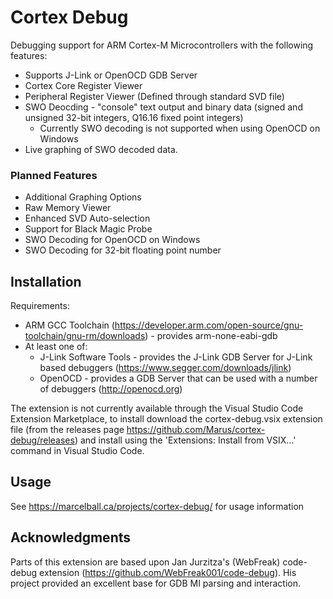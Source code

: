 # Cortex Debug

Debugging support for ARM Cortex-M Microcontrollers with the following features:

* Supports J-Link or OpenOCD GDB Server
* Cortex Core Register Viewer
* Peripheral Register Viewer (Defined through standard SVD file)
* SWO Deocding - "console" text output and binary data (signed and unsigned 32-bit integers, Q16.16 fixed point integers)
    * Currently SWO decoding is not supported when using OpenOCD on Windows
* Live graphing of SWO decoded data.

### Planned Features

* Additional Graphing Options
* Raw Memory Viewer
* Enhanced SVD Auto-selection
* Support for Black Magic Probe
* SWO Decoding for OpenOCD on Windows
* SWO Decoding for 32-bit floating point number

## Installation

Requirements:

* ARM GCC Toolchain (https://developer.arm.com/open-source/gnu-toolchain/gnu-rm/downloads) - provides arm-none-eabi-gdb
* At least one of:
    * J-Link Software Tools - provides the J-Link GDB Server for J-Link based debuggers (https://www.segger.com/downloads/jlink)
    * OpenOCD - provides a GDB Server that can be used with a number of debuggers (http://openocd.org)

The extension is not currently available through the Visual Studio Code Extension Marketplace, to install download the cortex-debug.vsix extension file (from the releases page https://github.com/Marus/cortex-debug/releases) and install using the 'Extensions: Install from VSIX...' command in Visual Studio Code.

## Usage

See https://marcelball.ca/projects/cortex-debug/ for usage information

## Acknowledgments

Parts of this extension are based upon Jan Jurzitza's (WebFreak) code-debug extension (https://github.com/WebFreak001/code-debug). His project provided an excellent base for GDB MI parsing and interaction.
